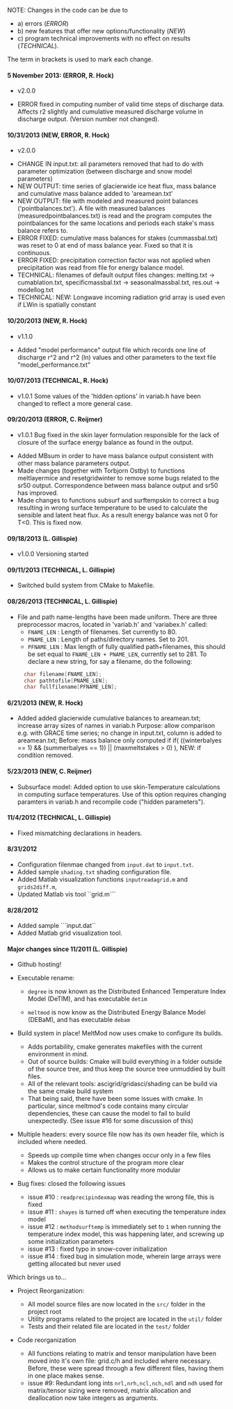 NOTE: Changes in the code can be due to
* a) errors  (_ERROR_)
* b) new features that offer new options/functionality (_NEW_)
* c) program technical improvements with no effect on results (_TECHNICAL_).

The term in brackets is used to mark each change.



#### 5 November 2013: (ERROR, R. Hock)
* v2.0.0
 - ERROR fixed in computing number of valid time steps of discharge data. Affects r2 slightly and cumulative measured discharge volume in discharge output. (Version number not changed).


#### 10/31/2013 (NEW, ERROR, R. Hock)
* v2.0.0
- CHANGE IN input.txt: all parameters removed that had to do with parameter optimization (between discharge and snow model parameters)
- NEW OUTPUT: time series of glacierwide ice heat flux, mass balance and cumulative mass balance added to 'areamean.txt'
- NEW OUTPUT: file with modeled and measured point balances ('pointbalances.txt'). A file with measured balances (measuredpointbalances.txt) is read and the program computes the pointbalances for the same locations and periods each stake's mass balance refers to.
- ERROR FIXED: cumulative mass balances for stakes (cummassbal.txt) was reset to 0 at end of mass balance year. Fixed so that it is continuous.
- ERROR FIXED: precipitation correction factor was not applied when precipitation was read from file for energy balance model.
- TECHNICAL: filenames of default output files changes:
     melting.txt        → cumablation.txt, 
     specificmassbal.txt → seasonalmassbal.txt, 
     res.out  	        → modellog.txt
- TECHNICAL: NEW: Longwave incoming radiation grid array is used even if LWin is spatially constant

#### 10/20/2013 (NEW, R. Hock)
* v1.1.0
- Added "model performance" output file which records one line of discharge r^2 and r^2 (ln) values and other parameters
to the text file "model_performance.txt"

#### 10/07/2013  (TECHNICAL, R. Hock)
* v1.0.1
  Some values of the 'hidden options' in variab.h have been changed to reflect a more general case.

#### 09/20/2013 (ERROR, C. Reijmer)

* v1.0.1
   Bug fixed in the skin layer formulation responsible for the lack of closure of the surface energy balance as found in the output.
- Added MBsum in order to have mass balance output consistent with other mass balance parameters output.
- Made changes (together with Torbjorn Ostby) to functions meltlayermice and resetgridwinter to remove 
some bugs related to the sr50 output. Correspondence between mass balance output and sr50 has improved.
- Made changes to functions subsurf and surftempskin to correct a bug resulting in wrong surface temperature to be used to calculate the sensible and latent heat flux. As a result energy balance was not 0 for T<0. This is fixed now.

#### 09/18/2013 (L. Gillispie)
* v1.0.0 Versioning started

#### 09/11/2013  (TECHNICAL, L. Gillispie)
* Switched build system from CMake to Makefile.


#### 08/26/2013  (TECHNICAL, L. Gillispie)
* File and path name-lengths have been made uniform. There are three preprocessor
  macros, located in 'variab.h' and 'variabex.h' called:
    - ```FNAME_LEN``` : Length of filenames. Set currently to 80.
    - ```PNAME_LEN``` : Length of paths/directory names. Set to 201.
    - ```PFNAME_LEN``` : Max length of fully qualified path+filenames,
      this should be set equal to ```FNAME_LEN + PNAME_LEN```, currently
      set to 281.
  To declare a new string, for say a filename, do the following:
  ```c
    char filename[FNAME_LEN];
    char pathtofile[PNAME_LEN];
    char fullfilename[PFNAME_LEN];
  ```

#### 6/21/2013  (NEW, R. Hock)
* Added added glacierwide cumulative balances to areamean.txt; increase array sizes of names in variab.h
  Purpose: allow comparison e.g. with GRACE time series; no change in
  input.txt, column is added to areamean.txt;
  Before: mass balance only computed if if( ((winterbalyes == 1) &&
  (summerbalyes == 1)) || (maxmeltstakes > 0) ), NEW: if condition
  removed.

#### 5/23/2013  (NEW, C. Reijmer)
* Subsurface model: Added option to use skin-Temperature calculations in computing surface temperatures.
  Use of this option requires changing paramters in variab.h and recompile code ("hidden parameters").

#### 11/4/2012  (TECHNICAL, L. Gillispie)
* Fixed mismatching declarations in headers.

#### 8/31/2012
* Configuration filenmae changed from ```input.dat``` to ```input.txt```.
* Added sample ```shading.txt``` shading configuration file.
* Added Matlab visualization functions ```inputreadagrid.m``` and ```grids2diff.m```,
* Updated Matlab vis tool ``grid.m```

#### 8/28/2012
* Added sample ```input.dat``
* Added Matlab grid visualization tool.

#### Major changes since 11/2011 (L. Gillispie)

* Github hosting!

* Executable rename:
    - ```degree``` is now known as the Distributed Enhanced Temperature Index 
    Model (DeTIM), and has executable ```detim```

    - ```meltmod``` is now know as the Distributed Energy Balance Model (DEBaM),
    and has executable ```debam```
 

* Build system in place! MeltMod now uses cmake to configure its builds.
    - Adds portability, cmake generates makefiles with the current environment
        in mind.
    - Out of source builds: Cmake will build everything in a folder outside of
        the source tree, and thus keep the source tree unmuddied by built files.
    - All of the relevant tools: ascigrid/gridasci/shading can be build via
        the same cmake build system
    - That being said, there have been some issues with cmake. In particular,
        since meltmod's code contains many circular dependencies, these can
        cause the model to fail to build unexpectedly. (See issue #16 for some
        discussion of this)

* Multiple headers: every source file now has its own header file, which is included where needed.
    - Speeds up compile time when changes occur only in a few files
    - Makes the control structure of the program more clear
    - Allows us to make certain functionality more modular

* Bug fixes: closed the following issues
    - issue #10 : ``readprecipindexmap`` was reading the wrong file, this is fixed
    - issue #11 : ``shayes`` is turned off when executing the temperature index model
    - issue #12 : ``methodsurftemp`` is immediately set to ``1`` when running the 
        temperature index model, this was happening later, and screwing up some
        initialization parameters
    - issue #13 : fixed typo in snow-cover initialization
    - issue #14 : fixed bug in simulation mode, wherein large arrays were getting allocated
        but never used

Which brings us to...

* Project Reorganization:
    - All model source files are now located in the ```src/``` folder in the
        project root
    - Utility programs related to the project are located in the ```util/``` folder 
    - Tests and their related file are located in the ```test/``` folder

* Code reorganization
    - All functions relating to matrix and tensor manipulation have been moved into
        it's own file: grid.c/h and included where necessary. Before, these were
        spread through a few different files, having them in one place makes sense.
    - issue #9: Redundant long ints ```nrl,nrh,ncl,nch,ndl``` and ```ndh``` used for 
        matrix/tensor sizing were removed, matrix
        allocation and deallocation now take integers as arguments.
